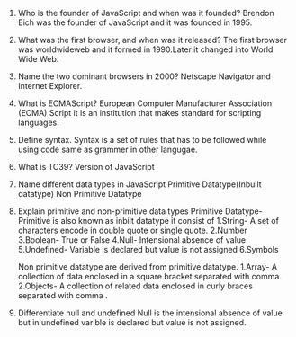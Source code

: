 1.	Who is the founder of JavaScript and when was it founded?
    Brendon Eich was the founder of JavaScript and it was founded in 1995.

2.	What was the first browser, and when was it released?
    The first browser was worldwideweb and it formed in 1990.Later it changed into World Wide Web.

3.	Name the two dominant browsers in 2000?
    Netscape Navigator and Internet Explorer.

4.	What is ECMAScript?
    European Computer Manufacturer Association (ECMA) Script it is an institution that makes standard for scripting languages.

5.	Define syntax.
    Syntax is a set of rules that has to be followed while using code same as grammer in other langugae.

6.	What is TC39?
    Version of JavaScript

7.	Name different data types in JavaScript
    Primitive Datatype(Inbuilt datatype)
    Non Primitive Datatype

8.	Explain primitive and non-primitive data types
    Primitive Datatype- Primitive is also known as inbilt datatype it consist of 
    1.String- A set of characters encode in double quote or single quote.
    2.Number
    3.Boolean- True or False 
    4.Null- Intensional absence of value
    5.Undefined- Variable is declared but value is not assigned
    6.Symbols

    Non primitive datatype are derived from primitive datatype.
    1.Array- A collection of data enclosed in a square bracket separated with comma.
    2.Objects- A collection of related data enclosed in curly braces separated with comma .

9.	Differentiate null and undefined
    Null is the intensional absence of value but in undefined varible is declared but value is not assigned.
